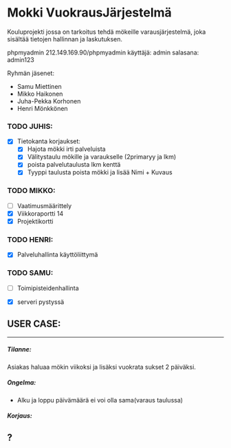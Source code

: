 # Mokki VuokrausJärjestelmä

Kouluprojekti jossa on tarkoitus tehdä mökeille varausjärjestelmä, joka sisältää tietojen hallinnan ja laskutuksen.

phpmyadmin 212.149.169.90/phpmyadmin
käyttäjä: admin
salasana: admin123

Ryhmän jäsenet:
 - Samu Miettinen
 - Mikko Haikonen
 - Juha-Pekka Korhonen
 - Henri Mönkkönen


### TODO JUHIS:
 - [x] Tietokanta korjaukset:
   - [x] Hajota mökki irti palveluista
   - [x] Välitystaulu mökille ja varaukselle (2primaryy ja lkm)
   - [x] poista palvelutaulusta lkm kenttä
   - [x] Tyyppi taulusta poista mökki ja lisää Nimi + Kuvaus

### TODO MIKKO:
  - [ ] Vaatimusmäärittely
  - [x] Viikkoraportti 14
  - [x] Projektikortti

### TODO HENRI:
  - [x] Palveluhallinta käyttöliittymä

### TODO SAMU:
  - [ ] Toimipisteidenhallinta
  - [x] serveri pystyssä


## USER CASE:
-----------
##### Tilanne:

Asiakas haluaa mökin viikoksi ja lisäksi vuokrata sukset 2 päiväksi.

##### Ongelma:

- Alku ja loppu päivämäärä ei voi olla sama(varaus taulussa)

##### Korjaus:
?
--------
